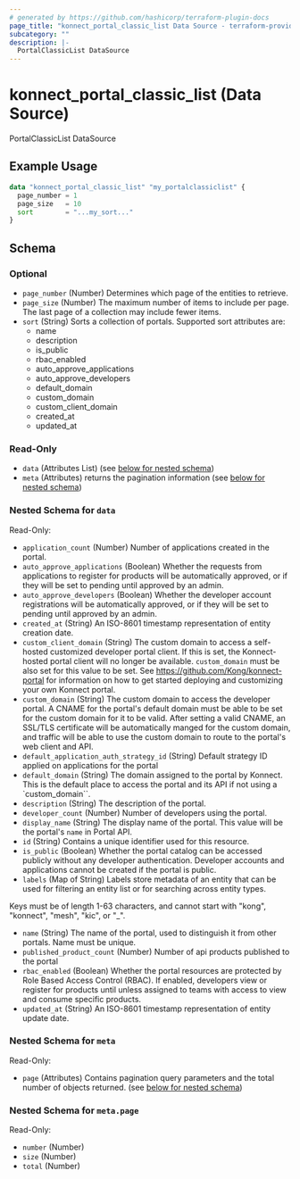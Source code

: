 ```yaml
---
# generated by https://github.com/hashicorp/terraform-plugin-docs
page_title: "konnect_portal_classic_list Data Source - terraform-provider-konnect"
subcategory: ""
description: |-
  PortalClassicList DataSource
---
```


# konnect_portal_classic_list (Data Source)

PortalClassicList DataSource

## Example Usage

```terraform
data "konnect_portal_classic_list" "my_portalclassiclist" {
  page_number = 1
  page_size   = 10
  sort        = "...my_sort..."
}
```

<!-- schema generated by tfplugindocs -->
## Schema

### Optional

- `page_number` (Number) Determines which page of the entities to retrieve.
- `page_size` (Number) The maximum number of items to include per page. The last page of a collection may include fewer items.
- `sort` (String) Sorts a collection of portals. Supported sort attributes are:
  - name
  - description
  - is_public
  - rbac_enabled
  - auto_approve_applications
  - auto_approve_developers
  - default_domain
  - custom_domain
  - custom_client_domain
  - created_at
  - updated_at

### Read-Only

- `data` (Attributes List) (see [below for nested schema](#nestedatt--data))
- `meta` (Attributes) returns the pagination information (see [below for nested schema](#nestedatt--meta))

<a id="nestedatt--data"></a>
### Nested Schema for `data`

Read-Only:

- `application_count` (Number) Number of applications created in the portal.
- `auto_approve_applications` (Boolean) Whether the requests from applications to register for products will be automatically approved, or if they will be set to pending until approved by an admin.
- `auto_approve_developers` (Boolean) Whether the developer account registrations will be automatically approved, or if they will be set to pending until approved by an admin.
- `created_at` (String) An ISO-8601 timestamp representation of entity creation date.
- `custom_client_domain` (String) The custom domain to access a self-hosted customized developer portal client. If this is set, the Konnect-hosted portal client will no longer be available. `custom_domain` must be also set for this value to be set. See https://github.com/Kong/konnect-portal for information on how to get started deploying and customizing your own Konnect portal.
- `custom_domain` (String) The custom domain to access the developer portal. A CNAME for the portal's default domain must be able to be set for the custom domain for it to be valid. After setting a valid CNAME, an SSL/TLS certificate will be automatically manged for the custom domain, and traffic will be able to use the custom domain to route to the portal's web client and API.
- `default_application_auth_strategy_id` (String) Default strategy ID applied on applications for the portal
- `default_domain` (String) The domain assigned to the portal by Konnect. This is the default place to access the portal and its API if not using a `custom_domain``.
- `description` (String) The description of the portal.
- `developer_count` (Number) Number of developers using the portal.
- `display_name` (String) The display name of the portal. This value will be the portal's `name` in Portal API.
- `id` (String) Contains a unique identifier used for this resource.
- `is_public` (Boolean) Whether the portal catalog can be accessed publicly without any developer authentication. Developer accounts and applications cannot be created if the portal is public.
- `labels` (Map of String) Labels store metadata of an entity that can be used for filtering an entity list or for searching across entity types. 

Keys must be of length 1-63 characters, and cannot start with "kong", "konnect", "mesh", "kic", or "_".
- `name` (String) The name of the portal, used to distinguish it from other portals. Name must be unique.
- `published_product_count` (Number) Number of api products published to the portal
- `rbac_enabled` (Boolean) Whether the portal resources are protected by Role Based Access Control (RBAC). If enabled, developers view or register for products until unless assigned to teams with access to view and consume specific products.
- `updated_at` (String) An ISO-8601 timestamp representation of entity update date.


<a id="nestedatt--meta"></a>
### Nested Schema for `meta`

Read-Only:

- `page` (Attributes) Contains pagination query parameters and the total number of objects returned. (see [below for nested schema](#nestedatt--meta--page))

<a id="nestedatt--meta--page"></a>
### Nested Schema for `meta.page`

Read-Only:

- `number` (Number)
- `size` (Number)
- `total` (Number)
